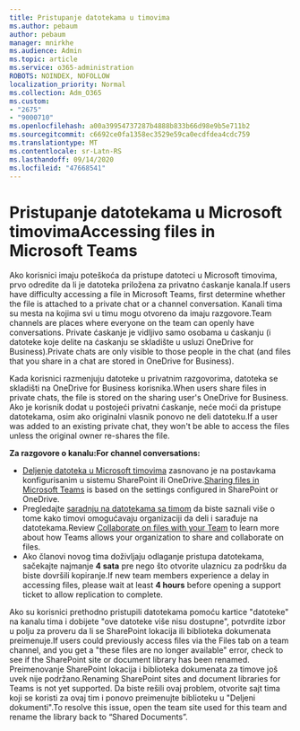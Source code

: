 ```yaml
---
title: Pristupanje datotekama u timovima
ms.author: pebaum
author: pebaum
manager: mnirkhe
ms.audience: Admin
ms.topic: article
ms.service: o365-administration
ROBOTS: NOINDEX, NOFOLLOW
localization_priority: Normal
ms.collection: Adm_O365
ms.custom:
- "2675"
- "9000710"
ms.openlocfilehash: a00a39954737287b4888b833b66d98e9b5e711b2
ms.sourcegitcommit: c6692ce0fa1358ec3529e59ca0ecdfdea4cdc759
ms.translationtype: MT
ms.contentlocale: sr-Latn-RS
ms.lasthandoff: 09/14/2020
ms.locfileid: "47668541"
---
```

# <a name="accessing-files-in-microsoft-teams"></a><span data-ttu-id="a5646-102">Pristupanje datotekama u Microsoft timovima</span><span class="sxs-lookup"><span data-stu-id="a5646-102">Accessing files in Microsoft Teams</span></span>

<span data-ttu-id="a5646-103">Ako korisnici imaju poteškoća da pristupe datoteci u Microsoft timovima, prvo odredite da li je datoteka priložena za privatno ćaskanje kanala.</span><span class="sxs-lookup"><span data-stu-id="a5646-103">If users have difficulty accessing a file in Microsoft Teams, first determine whether the file is attached to a private chat or a channel conversation.</span></span> <span data-ttu-id="a5646-104">Kanali tima su mesta na kojima svi u timu mogu otvoreno da imaju razgovore.</span><span class="sxs-lookup"><span data-stu-id="a5646-104">Team channels are places where everyone on the team can openly have conversations.</span></span> <span data-ttu-id="a5646-105">Private ćaskanje je vidljivo samo osobama u ćaskanju (i datoteke koje delite na ćaskanju se skladište u usluzi OneDrive for Business).</span><span class="sxs-lookup"><span data-stu-id="a5646-105">Private chats are only visible to those people in the chat (and files that you share in a chat are stored in OneDrive for Business).</span></span>

<span data-ttu-id="a5646-106">Kada korisnici razmenjuju datoteke u privatnim razgovorima, datoteka se skladišti na OneDrive for Business korisnika.</span><span class="sxs-lookup"><span data-stu-id="a5646-106">When users share files in private chats, the file is stored on the sharing user's OneDrive for Business.</span></span> <span data-ttu-id="a5646-107">Ako je korisnik dodat u postojeći privatni ćaskanje, neće moći da pristupe datotekama, osim ako originalni vlasnik ponovo ne deli datoteku.</span><span class="sxs-lookup"><span data-stu-id="a5646-107">If a user was added to an existing private chat, they won't be able to access the files unless the original owner re-shares the file.</span></span>    

<span data-ttu-id="a5646-108">**Za razgovore o kanalu:**</span><span class="sxs-lookup"><span data-stu-id="a5646-108">**For channel conversations:**</span></span>

- <span data-ttu-id="a5646-109">[Deljenje datoteka u Microsoft timovima](https://docs.microsoft.com/MicrosoftTeams/sharing-files-in-teams) zasnovano je na postavkama konfigurisanim u sistemu SharePoint ili OneDrive.</span><span class="sxs-lookup"><span data-stu-id="a5646-109">[Sharing files in Microsoft Teams](https://docs.microsoft.com/MicrosoftTeams/sharing-files-in-teams) is based on the settings configured in SharePoint or OneDrive.</span></span> 
- <span data-ttu-id="a5646-110">Pregledajte [saradnju na datotekama sa timom](https://support.office.com/article/Collaborate-on-files-with-your-Team-9b200289-dbac-4823-85bd-628a5c7bb0ae) da biste saznali više o tome kako timovi omogućavaju organizaciji da deli i sarađuje na datotekama.</span><span class="sxs-lookup"><span data-stu-id="a5646-110">Review [Collaborate on files with your Team](https://support.office.com/article/Collaborate-on-files-with-your-Team-9b200289-dbac-4823-85bd-628a5c7bb0ae) to learn more about how Teams allows your organization to share and collaborate on files.</span></span> 
- <span data-ttu-id="a5646-111">Ako članovi novog tima doživljaju odlaganje pristupa datotekama, sačekajte najmanje **4 sata** pre nego što otvorite ulaznicu za podršku da biste dovršili kopiranje.</span><span class="sxs-lookup"><span data-stu-id="a5646-111">If new team members experience a delay in accessing files, please wait at least **4 hours** before opening a support ticket to allow replication to complete.</span></span> 

<span data-ttu-id="a5646-112">Ako su korisnici prethodno pristupili datotekama pomoću kartice "datoteke" na kanalu tima i dobijete "ove datoteke više nisu dostupne", potvrdite izbor u polju za proveru da li se SharePoint lokacija ili biblioteka dokumenata preimenuje.</span><span class="sxs-lookup"><span data-stu-id="a5646-112">If users could previously access files via the Files tab on a team channel, and you get a "these files are no longer available" error, check to see if the SharePoint site or document library has been renamed.</span></span> <span data-ttu-id="a5646-113">Preimenovanje SharePoint lokacija i biblioteka dokumenata za timove još uvek nije podržano.</span><span class="sxs-lookup"><span data-stu-id="a5646-113">Renaming SharePoint sites and document libraries for Teams is not yet supported.</span></span> <span data-ttu-id="a5646-114">Da biste rešili ovaj problem, otvorite sajt tima koji se koristi za ovaj tim i ponovo preimenujte biblioteku u "Deljeni dokumenti".</span><span class="sxs-lookup"><span data-stu-id="a5646-114">To resolve this issue, open the team site used for this team and rename the library back to “Shared Documents”.</span></span>